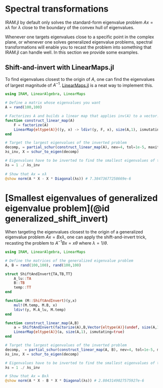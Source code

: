 # Spectral transformations

IRAM.jl by default only solves the standard-form eigenvalue problem 
$Ax = x\lambda$ for $\lambda$ close to the boundary of the convex hull of 
eigenvalues.

Whenever one targets eigenvalues close to a specific point in the complex plane,
or whenever one solves generalized eigenvalue problems, spectral transformations
will enable you to recast the problem into something that IRAM.jl can handle
well. In this section we provide some examples.

## Shift-and-invert with LinearMaps.jl
To find eigenvalues closest to the origin of $A$, one can find the eigenvalues
of largest magnitude of $A^{-1}$. [LinearMaps.jl](https://github.com/Jutho/LinearMaps.jl) 
is a neat way to implement this.

```julia
using IRAM, LinearAlgebra, LinearMaps

# Define a matrix whose eigenvalues you want
A = rand(100,100)

# Factorizes A and builds a linear map that applies inv(A) to a vector.
function construct_linear_map(A)
    F = factorize(A)
    LinearMap{eltype(A)}((y, x) -> ldiv!(y, F, x), size(A,1), ismutating=true)
end

# Target the largest eigenvalues of the inverted problem
decomp, = partial_schur(construct_linear_map(A), nev=4, tol=1e-5, maxiter=100, which=LM())
λs_inv, X = schur_to_eigen(decomp)

# Eigenvalues have to be inverted to find the smallest eigenvalues of the non-inverted problem.
λs = 1 ./ λs_inv
 
# Show that Ax = xλ
@show norm(A * X - X * Diagonal(λs)) # 7.38473677258669e-6
```

# [Smallest eigenvalues of generalized eigenvalue problem](@id generalized_shift_invert)
When targeting the eigenvalues closest to the origin of a generalized eigenvalue
problem $Ax = Bx\lambda$, one can apply the shift-and-invert trick, recasting 
the problem to $A^{-1}Bx = x\theta$ where $\lambda = 1 / \theta$.

```julia
using IRAM, LinearAlgebra, LinearMaps

# Define the matrices of the generalized eigenvalue problem
A, B = rand(100,100), rand(100,100)

struct ShiftAndInvert{TA,TB,TT}
    A_lu::TA
    B::TB
    temp::TT
end

function (M::ShiftAndInvert)(y,x)
    mul!(M.temp, M.B, x)
    ldiv!(y, M.A_lu, M.temp)
end

function construct_linear_map(A,B)
    a = ShiftAndInvert(factorize(A),B,Vector{eltype(A)}(undef, size(A,1)))
    LinearMap{eltype(A)}(a, size(A,1), ismutating=true)
end

# Target the largest eigenvalues of the inverted problem
decomp,  = partial_schur(construct_linear_map(A, B), nev=4, tol=1e-5, maxiter=100, which=LM())
λs_inv, X = schur_to_eigen(decomp)

# Eigenvalues have to be inverted to find the smallest eigenvalues of the non-inverted problem.
λs = 1 ./ λs_inv

# Show that Ax = Bxλ
@show norm(A * X - B * X * Diagonal(λs)) # 2.8043149027575927e-6
```